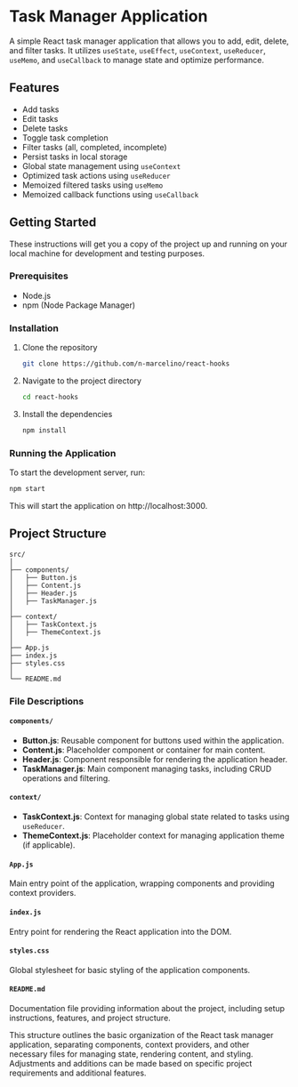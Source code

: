 # Task Manager Application

A simple React task manager application that allows you to add, edit, delete, and filter tasks. It utilizes `useState`, `useEffect`, `useContext`, `useReducer`, `useMemo`, and `useCallback` to manage state and optimize performance.

## Features

- Add tasks
- Edit tasks
- Delete tasks
- Toggle task completion
- Filter tasks (all, completed, incomplete)
- Persist tasks in local storage
- Global state management using `useContext`
- Optimized task actions using `useReducer`
- Memoized filtered tasks using `useMemo`
- Memoized callback functions using `useCallback`

## Getting Started

These instructions will get you a copy of the project up and running on your local machine for development and testing purposes.

### Prerequisites

- Node.js
- npm (Node Package Manager)

### Installation

1. Clone the repository
    ```sh
    git clone https://github.com/n-marcelino/react-hooks
    ```
2. Navigate to the project directory
    ```sh
    cd react-hooks
    ```
3. Install the dependencies
    ```sh
    npm install
    ```

### Running the Application

To start the development server, run:
```sh
npm start
```
This will start the application on http://localhost:3000.

## Project Structure
```
src/
│
├── components/
│   ├── Button.js
│   ├── Content.js
│   ├── Header.js
│   ├── TaskManager.js
│
├── context/
│   ├── TaskContext.js
│   ├── ThemeContext.js
│
├── App.js
├── index.js
├── styles.css
│
└── README.md
```

### File Descriptions

#### `components/`

- **Button.js**: Reusable component for buttons used within the application.
- **Content.js**: Placeholder component or container for main content.
- **Header.js**: Component responsible for rendering the application header.
- **TaskManager.js**: Main component managing tasks, including CRUD operations and filtering.

#### `context/`

- **TaskContext.js**: Context for managing global state related to tasks using `useReducer`.
- **ThemeContext.js**: Placeholder context for managing application theme (if applicable).

#### `App.js`

Main entry point of the application, wrapping components and providing context providers.

#### `index.js`

Entry point for rendering the React application into the DOM.

#### `styles.css`

Global stylesheet for basic styling of the application components.

#### `README.md`

Documentation file providing information about the project, including setup instructions, features, and project structure.

This structure outlines the basic organization of the React task manager application, separating components, context providers, and other necessary files for managing state, rendering content, and styling. Adjustments and additions can be made based on specific project requirements and additional features.

